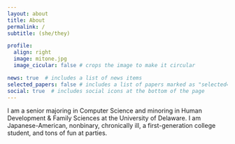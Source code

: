 ```yaml
---
layout: about
title: About
permalink: /
subtitle: (she/they)

profile:
  align: right
  image: mitone.jpg
  image_cicular: false # crops the image to make it circular

news: true  # includes a list of news items
selected_papers: false # includes a list of papers marked as "selected={true}"
social: true  # includes social icons at the bottom of the page
---
```


I am a senior majoring in Computer Science and minoring in Human Development & Family Sciences at the University of Delaware. I am Japanese-American, nonbinary, chronically ill, a first-generation college student, and tons of fun at parties.


